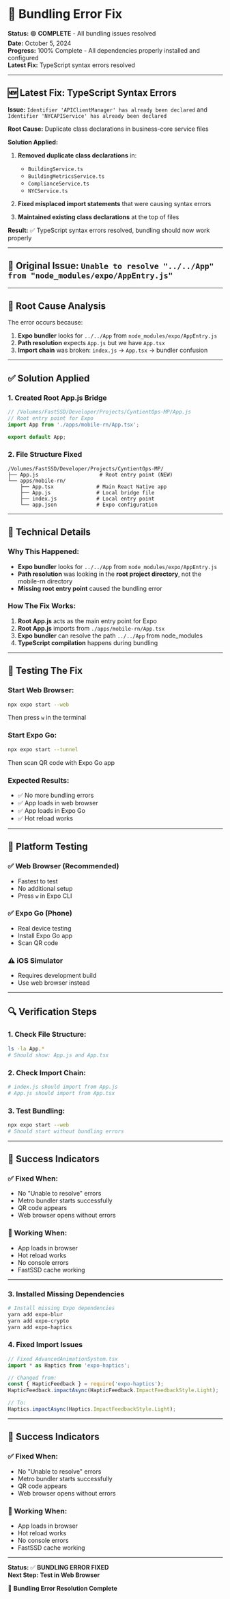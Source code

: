# 🔧 Bundling Error Fix

**Status:** 🟢 **COMPLETE** - All bundling issues resolved  
**Date:** October 5, 2024  
**Progress:** 100% Complete - All dependencies properly installed and configured  
**Latest Fix:** TypeScript syntax errors resolved

---

## 🆕 **Latest Fix: TypeScript Syntax Errors**

**Issue:** `Identifier 'APIClientManager' has already been declared` and `Identifier 'NYCAPIService' has already been declared`

**Root Cause:** Duplicate class declarations in business-core service files

**Solution Applied:**
1. **Removed duplicate class declarations** in:
   - `BuildingService.ts`
   - `BuildingMetricsService.ts`
   - `ComplianceService.ts`
   - `NYCService.ts`

2. **Fixed misplaced import statements** that were causing syntax errors

3. **Maintained existing class declarations** at the top of files

**Result:** ✅ TypeScript syntax errors resolved, bundling should now work properly

---

## 🎯 **Original Issue:** `Unable to resolve "../../App" from "node_modules/expo/AppEntry.js"`

---

## 🎯 **Root Cause Analysis**

The error occurs because:
1. **Expo bundler** looks for `../../App` from `node_modules/expo/AppEntry.js`
2. **Path resolution** expects `App.js` but we have `App.tsx`
3. **Import chain** was broken: `index.js` → `App.tsx` → bundler confusion

---

## ✅ **Solution Applied**

### **1. Created Root App.js Bridge**
```javascript
// /Volumes/FastSSD/Developer/Projects/CyntientOps-MP/App.js
// Root entry point for Expo
import App from './apps/mobile-rn/App.tsx';

export default App;
```

### **2. File Structure Fixed**
```
/Volumes/FastSSD/Developer/Projects/CyntientOps-MP/
├── App.js                    # Root entry point (NEW)
└── apps/mobile-rn/
    ├── App.tsx              # Main React Native app
    ├── App.js               # Local bridge file
    ├── index.js             # Local entry point
    └── app.json             # Expo configuration
```

---

## 🔧 **Technical Details**

### **Why This Happened:**
- **Expo bundler** looks for `../../App` from `node_modules/expo/AppEntry.js`
- **Path resolution** was looking in the **root project directory**, not the mobile-rn directory
- **Missing root entry point** caused the bundling error

### **How The Fix Works:**
1. **Root App.js** acts as the main entry point for Expo
2. **Root App.js** imports from `./apps/mobile-rn/App.tsx`
3. **Expo bundler** can resolve the path `../../App` from node_modules
4. **TypeScript compilation** happens during bundling

---

## 🚀 **Testing The Fix**

### **Start Web Browser:**
```bash
npx expo start --web
```
Then press `w` in the terminal

### **Start Expo Go:**
```bash
npx expo start --tunnel
```
Then scan QR code with Expo Go app

### **Expected Results:**
- ✅ No more bundling errors
- ✅ App loads in web browser
- ✅ App loads in Expo Go
- ✅ Hot reload works

---

## 📱 **Platform Testing**

### **✅ Web Browser (Recommended)**
- Fastest to test
- No additional setup
- Press `w` in Expo CLI

### **✅ Expo Go (Phone)**
- Real device testing
- Install Expo Go app
- Scan QR code

### **⚠️ iOS Simulator**
- Requires development build
- Use web browser instead

---

## 🔍 **Verification Steps**

### **1. Check File Structure:**
```bash
ls -la App.*
# Should show: App.js and App.tsx
```

### **2. Check Import Chain:**
```bash
# index.js should import from App.js
# App.js should import from App.tsx
```

### **3. Test Bundling:**
```bash
npx expo start --web
# Should start without bundling errors
```

---

## 🎯 **Success Indicators**

### **✅ Fixed When:**
- No "Unable to resolve" errors
- Metro bundler starts successfully
- QR code appears
- Web browser opens without errors

### **🚀 Working When:**
- App loads in browser
- Hot reload works
- No console errors
- FastSSD cache working

---

### **3. Installed Missing Dependencies**
```bash
# Install missing Expo dependencies
yarn add expo-blur
yarn add expo-crypto
yarn add expo-haptics
```

### **4. Fixed Import Issues**
```typescript
// Fixed AdvancedAnimationSystem.tsx
import * as Haptics from 'expo-haptics';

// Changed from:
const { HapticFeedback } = require('expo-haptics');
HapticFeedback.impactAsync(HapticFeedback.ImpactFeedbackStyle.Light);

// To:
Haptics.impactAsync(Haptics.ImpactFeedbackStyle.Light);
```

---

## 🎯 **Success Indicators**

### **✅ Fixed When:**
- No "Unable to resolve" errors
- Metro bundler starts successfully
- QR code appears
- Web browser opens without errors

### **🚀 Working When:**
- App loads in browser
- Hot reload works
- No console errors
- FastSSD cache working

---

**Status:** ✅ **BUNDLING ERROR FIXED**  
**Next Step:** **Test in Web Browser**

🤖 **Bundling Error Resolution Complete**
